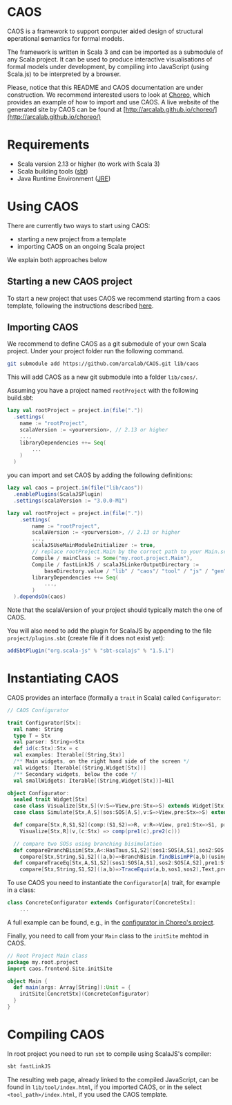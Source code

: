 # CAOS 

CAOS is a framework to support **c**omputer **a**ided design of 
structural **o**perational **s**emantics for formal models.

The framework is written in Scala 3 and can be imported as a submodule of any Scala project.
It can be used to produce interactive visualisations of formal models under development, 
by compiling into JavaScript (using Scala.js) to be interpreted by a browser.

Please, notice that this README and CAOS documentation are under construction. 
We recommend interested users to look at [Choreo](https://github.com/arcalab/choreo), 
which provides an example of how to import and use CAOS. 
A live website of the generated site by CAOS can be found at 
[http://arcalab.github.io/choreo/](http://arcalab.github.io/choreo/) 

# Requirements 

* Scala version 2.13 or higher (to work with Scala 3)
* Scala building tools ([sbt](https://www.scala-sbt.org)) 
* Java Runtime Environment ([JRE](https://www.java.com/en/download/))  

# Using CAOS 

There are currently two ways to start using CAOS: 
- starting a new project from a template 
- importing CAOS on an ongoing Scala project 

We explain both approaches below

## Starting a new CAOS project 

To start a new project that uses CAOS we recommend starting from a 
caos template, following the instructions described [here](https://github.com/arcalab/caos.g8).

## Importing CAOS

We recommend to define CAOS as a git submodule of your own Scala project.
Under your project folder run the following command. 

```bash 
git submodule add https://github.com/arcalab/CAOS.git lib/caos
```

This will add CAOS as a new git submodule into a folder `lib/caos/`.

Assuming you have a project named `rootProject` with the following build.sbt:
```scala
lazy val rootProject = project.in(file("."))
  .settings(
    name := "rootProject",
    scalaVersion := <yourversion>, // 2.13 or higher
    ...,
    libraryDependencies ++= Seq(
        ...
    )
  )
```
you can import and set CAOS by adding the following definitions:

```scala
lazy val caos = project.in(file("lib/caos"))
  .enablePlugins(ScalaJSPlugin)
  .settings(scalaVersion := "3.0.0-M1")

lazy val rootProject = project.in(file("."))
    .settings(
        name := "rootProject",
        scalaVersion := <yourversion>, // 2.13 or higher
        ...,
        scalaJSUseMainModuleInitializer := true,
        // replace rootProject.Main by the correct path to your Main.scala class
        Compile / mainClass := Some("my.root.project.Main"),
        Compile / fastLinkJS / scalaJSLinkerOutputDirectory := 
            baseDirectory.value / "lib" / "caos"/ "tool" / "js" / "gen",
        libraryDependencies ++= Seq(
            ...,
        )
  ).dependsOn(caos)
```

Note that the scalaVersion of your project should typically match the one of CAOS.

You will also need to add the plugin for ScalaJS by appending to the file `project/plugins.sbt` (create file if it does not exist yet):

```scala
addSbtPlugin("org.scala-js" % "sbt-scalajs" % "1.5.1")
```

# Instantiating CAOS 

CAOS provides an interface (formally a `trait` in Scala) called `Configurator`:

```scala
// CAOS Configurator 

trait Configurator[Stx]:
  val name: String
  type T = Stx
  val parser: String=>Stx
  def id(c:Stx):Stx = c
  val examples: Iterable[(String,Stx)]
  /** Main widgets, on the right hand side of the screen */
  val widgets: Iterable[(String,Widget[Stx])]
  /** Secondary widgets, below the code */
  val smallWidgets: Iterable[(String,Widget[Stx])]=Nil

object Configurator:
  sealed trait Widget[Stx]
  case class Visualize[Stx,S](v:S=>View,pre:Stx=>S) extends Widget[Stx]
  case class Simulate[Stx,A,S](sos:SOS[A,S],v:S=>View,pre:Stx=>S) extends Widget[Stx]

  def compare[Stx,R,S1,S2](comp:(S1,S2)=>R, v:R=>View, pre1:Stx=>S1, pre2:Stx=>S2) =
    Visualize[Stx,R](v,(c:Stx) => comp(pre1(c),pre2(c)))

  // compare two SOSs using branching bisimulation
  def compareBranchBisim[Stx,A<:HasTaus,S1,S2](sos1:SOS[A,S1],sos2:SOS[A,S2],pre1:Stx=>S1,pre2:Stx=>S2) =
    compare[Stx,String,S1,S2]((a,b)=>BranchBisim.findBisimPP(a,b)(using sos1,sos2),Text,pre1,pre2)
  def compareTraceEq[Stx,A,S1,S2](sos1:SOS[A,S1],sos2:SOS[A,S2],pre1:Stx=>S1,pre2:Stx=>S2) =
    compare[Stx,String,S1,S2]((a,b)=>TraceEquiv(a,b,sos1,sos2),Text,pre1,pre2)

```
To use CAOS you need to instantiate the `Configurator[A]` trait, 
for example in a class:
```scala 
class ConcreteConfigurator extends Configurator[ConcreteStx]: 
    ...
```
A full example can be found, e.g., in the [configurator in Choreo's project](https://github.com/arcalab/choreo/blob/196f751eafb07f26910220085759cc458bd01f07/src/main/scala/choreo/frontend/ChoreoSOSme.scala).

Finally, you need to call from your `Main` class to the `initSite` mehtod in CAOS. 

```scala 
// Root Project Main class 
package my.root.project
import caos.frontend.Site.initSite

object Main {
  def main(args: Array[String]):Unit = {
    initSite[ConcretStx](ConcreteConfigurator)
  }
}
```

# Compiling CAOS 

In root project you need to run `sbt` to compile using ScalaJS's compiler:

```bash
sbt fastLinkJS
```

The resulting web page, already linked to the compiled JavaScript, can be found in 
`lib/tool/index.html`, if you imported CAOS, or in the select `<tool_path>/index.html`, 
if you used the CAOS template.

